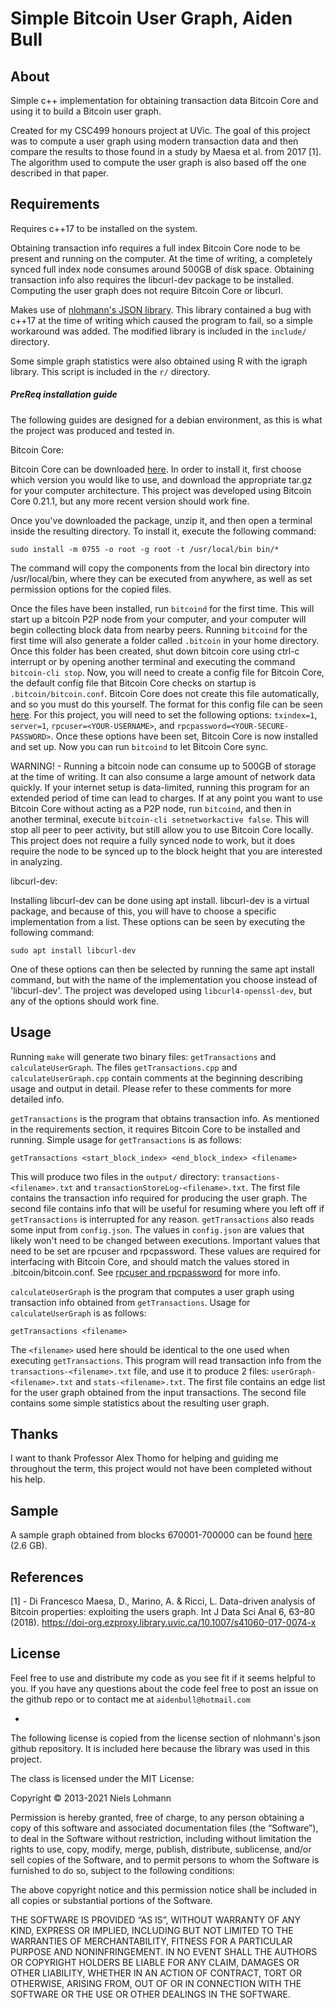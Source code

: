 # Simple Bitcoin User Graph, Aiden Bull

<h2>About</h2>

Simple c++ implementation for obtaining transaction data Bitcoin Core and using it to build a Bitcoin user graph. 

Created for my CSC499 honours project at UVic. The goal of this project was to compute a user graph using modern transaction data and then compare the results to those found in a study by Maesa et al. from 2017 [1]. The algorithm used to compute the user graph is also based off the one described in that paper.

<h2>Requirements</h2>

Requires c++17 to be installed on the system. 

Obtaining transaction info requires a full index Bitcoin Core node to be present and running on the computer. At the time of writing, a completely synced full index node consumes around 500GB of disk space. Obtaining transaction info also requires the libcurl-dev package to be installed. Computing the user graph does not require Bitcoin Core or libcurl.

Makes use of <a href="https://github.com/nlohmann/json">nlohmann's JSON library</a>. This library contained a bug with c++17 at the time of writing which caused the program to fail, so a simple workaround was added. The modified library is included in the `include/` directory.

Some simple graph statistics were also obtained using R with the igraph library. This script is included in the `r/` directory.


<h5>PreReq installation guide</h5>

The following guides are designed for a debian environment, as this is what the project was produced and tested in.


Bitcoin Core:

Bitcoin Core can be downloaded <a href="">here</a>. In order to install it, first choose which version you would like to use, and download the appropriate tar.gz for your computer architecture. This project was developed using Bitcoin Core 0.21.1, but any more recent version should work fine.

Once you've downloaded the package, unzip it, and then open a terminal inside the resulting directory. To install it, execute the following command:

`sudo install -m 0755 -o root -g root -t /usr/local/bin bin/*`

The command will copy the components from the local bin directory into /usr/local/bin, where they can be executed from anywhere, as well as set permission options for the copied files.

Once the files have been installed, run `bitcoind` for the first time. This will start up a bitcoin P2P node from your computer, and your computer will begin collecting block data from nearby peers. Running `bitcoind` for the first time will also generate a folder called `.bitcoin` in your home directory. Once this folder has been created, shut down bitcoin core using ctrl-c interrupt or by opening another terminal and executing the command `bitcoin-cli stop`. Now, you will need to create a config file for Bitcoin Core, the default config file that Bitcoin Core checks on startup is `.bitcoin/bitcoin.conf`. Bitcoin Core does not create this file automatically, and so you must do this yourself. The format for this config file can be seen <a href="">here</a>. For this project, you will need to set the following options: `txindex=1`, `server=1`, `rpcuser=<YOUR-USERNAME>`, and `rpcpassword=<YOUR-SECURE-PASSWORD>`. Once these options have been set, Bitcoin Core is now installed and set up. Now you can run `bitcoind` to let Bitcoin Core sync. 

WARNING! - Running a bitcoin node can consume up to 500GB of storage at the time of writing. It can also consume a large amount of network data quickly. If your internet setup is data-limited, running this program for an extended period of time can lead to charges. If at any point you want to use Bitcoin Core without acting as a P2P node, run `bitcoind`, and then in another terminal, execute `bitcoin-cli setnetworkactive false`. This will stop all peer to peer activity, but still allow you to use Bitcoin Core locally. This project does not require a fully synced node to work, but it does require the node to be synced up to the block height that you are interested in analyzing.


libcurl-dev:

Installing libcurl-dev can be done using apt install. libcurl-dev is a virtual package, and because of this, you will have to choose a specific implementation from a list. These options can be seen by executing the following command:

`sudo apt install libcurl-dev`

One of these options can then be selected by running the same apt install command, but with the name of the implementation you choose instead of 'libcurl-dev'. The project was developed using `libcurl4-openssl-dev`, but any of the options should work fine.


<h2>Usage</h2>

Running `make` will generate two binary files: `getTransactions` and `calculateUserGraph`. The files `getTransactions.cpp` and `calculateUserGraph.cpp` contain comments at the beginning describing usage and output in detail. Please refer to these comments for more detailed info.


`getTransactions` is the program that obtains transaction info. As mentioned in the requirements section, it requires Bitcoin Core to be installed and running. Simple usage for `getTransactions` is as follows: 

`getTransactions <start_block_index> <end_block_index> <filename>`

This will produce two files in the `output/` directory: `transactions-<filename>.txt` and `transactionStoreLog-<filename>.txt`. The first file contains the transaction info required for producing the user graph. The second file contains info that will be useful for resuming where you left off if `getTransactions` is interrupted for any reason. `getTransactions` also reads some input from `config.json`. The values in `config.json` are values that likely won't need to be changed between executions. Important values that need to be set are rpcuser and rpcpassword. These values are required for interfacing with Bitcoin Core, and should match the values stored in .bitcoin/bitcoin.conf. See <a href="https://github.com/bitcoin/bitcoin/blob/master/share/examples/bitcoin.conf">rpcuser and rpcpassword</a> for more info. 


`calculateUserGraph` is the program that computes a user graph using transaction info obtained from `getTransactions`. Usage for `calculateUserGraph` is as follows:

`getTransactions <filename>`

The `<filename>`  used here should be identical to the one used when executing `getTransactions`. This program will read transaction info from the `transactions-<filename>.txt` file, and use it to produce 2 files: `userGraph-<filename>.txt` and `stats-<filename>.txt`. The first file contains an edge list for the user graph obtained from the input transactions. The second file contains some simple statistics about the resulting user graph.

<h2>Thanks</h2>

I want to thank Professor Alex Thomo for helping and guiding me throughout the term, this project would not have been completed without his help.

<h2>Sample</h2>

A sample graph obtained from blocks 670001-700000 can be found <a href="https://drive.google.com/file/d/1dgRzjyYs-iBvQ_JzQK8175NqWLZMJGgV/view?usp=sharing">here</a> (2.6 GB). 

<h2>References</h2>

[1] - Di Francesco Maesa, D., Marino, A. & Ricci, L. Data-driven analysis of Bitcoin properties: exploiting the users graph. Int J Data Sci Anal 6, 63–80 (2018). https://doi-org.ezproxy.library.uvic.ca/10.1007/s41060-017-0074-x 

<h2>License</h2>

Feel free to use and distribute my code as you see fit if it seems helpful to you. If you have any questions about the code feel free to post an issue on the github repo or to contact me at `aidenbull@hotmail.com`

-

The following license is copied from the license section of nlohmann's json github repository. It is included here because the library was used in this project.


The class is licensed under the MIT License:

Copyright © 2013-2021 Niels Lohmann

Permission is hereby granted, free of charge, to any person obtaining a copy of this software and associated documentation files (the “Software”), to deal in the Software without restriction, including without limitation the rights to use, copy, modify, merge, publish, distribute, sublicense, and/or sell copies of the Software, and to permit persons to whom the Software is furnished to do so, subject to the following conditions:

The above copyright notice and this permission notice shall be included in all copies or substantial portions of the Software.

THE SOFTWARE IS PROVIDED “AS IS”, WITHOUT WARRANTY OF ANY KIND, EXPRESS OR IMPLIED, INCLUDING BUT NOT LIMITED TO THE WARRANTIES OF MERCHANTABILITY, FITNESS FOR A PARTICULAR PURPOSE AND NONINFRINGEMENT. IN NO EVENT SHALL THE AUTHORS OR COPYRIGHT HOLDERS BE LIABLE FOR ANY CLAIM, DAMAGES OR OTHER LIABILITY, WHETHER IN AN ACTION OF CONTRACT, TORT OR OTHERWISE, ARISING FROM, OUT OF OR IN CONNECTION WITH THE SOFTWARE OR THE USE OR OTHER DEALINGS IN THE SOFTWARE.

